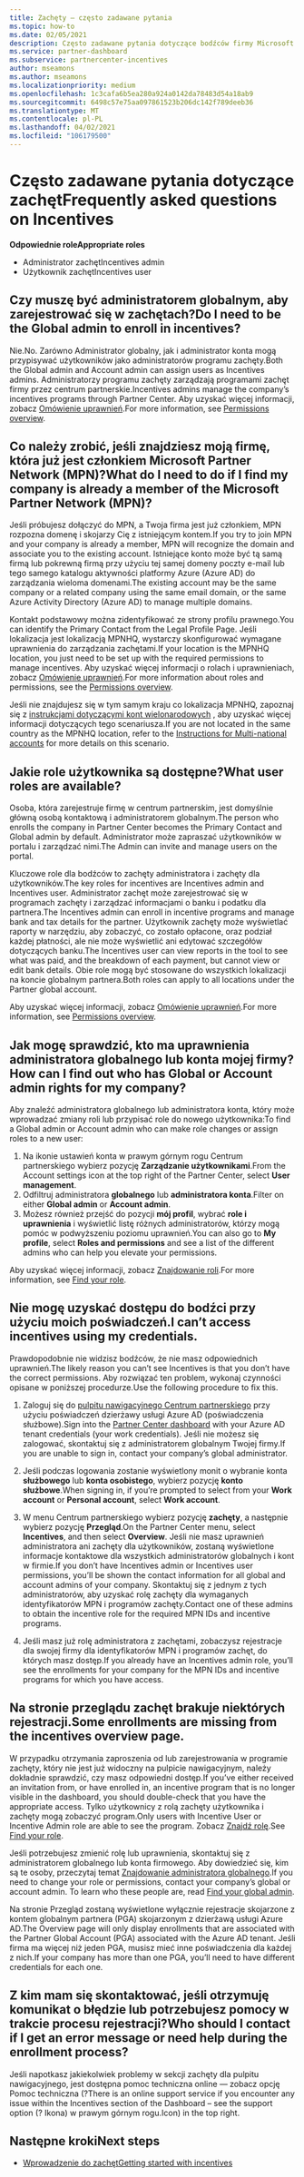 ```yaml
---
title: Zachęty — często zadawane pytania
ms.topic: how-to
ms.date: 02/05/2021
description: Często zadawane pytania dotyczące bodźców firmy Microsoft. Ten artykuł zawiera pytania dotyczące ról użytkownika, sposobu rejestrowania lub wykonywania czynności związanych z komunikatami o błędach.
ms.service: partner-dashboard
ms.subservice: partnercenter-incentives
author: mseamons
ms.author: mseamons
ms.localizationpriority: medium
ms.openlocfilehash: 1c3cafa6b5ea280a924a0142da78483d54a18ab9
ms.sourcegitcommit: 6498c57e75aa097861523b206dc142f789deeb36
ms.translationtype: MT
ms.contentlocale: pl-PL
ms.lasthandoff: 04/02/2021
ms.locfileid: "106179500"
---
```

# <a name="frequently-asked-questions-on-incentives"></a><span data-ttu-id="876a0-104">Często zadawane pytania dotyczące zachęt</span><span class="sxs-lookup"><span data-stu-id="876a0-104">Frequently asked questions on Incentives</span></span>

<span data-ttu-id="876a0-105">**Odpowiednie role**</span><span class="sxs-lookup"><span data-stu-id="876a0-105">**Appropriate roles**</span></span>

- <span data-ttu-id="876a0-106">Administrator zachęt</span><span class="sxs-lookup"><span data-stu-id="876a0-106">Incentives admin</span></span>
- <span data-ttu-id="876a0-107">Użytkownik zachęt</span><span class="sxs-lookup"><span data-stu-id="876a0-107">Incentives user</span></span>

## <a name="do-i-need-to-be-the-global-admin-to-enroll-in-incentives"></a><span data-ttu-id="876a0-108">Czy muszę być administratorem globalnym, aby zarejestrować się w zachętach?</span><span class="sxs-lookup"><span data-stu-id="876a0-108">Do I need to be the Global admin to enroll in incentives?</span></span>

<span data-ttu-id="876a0-109">Nie.</span><span class="sxs-lookup"><span data-stu-id="876a0-109">No.</span></span> <span data-ttu-id="876a0-110">Zarówno Administrator globalny, jak i administrator konta mogą przypisywać użytkowników jako administratorów programu zachęty.</span><span class="sxs-lookup"><span data-stu-id="876a0-110">Both the Global admin and Account admin can assign users as Incentives admins.</span></span> <span data-ttu-id="876a0-111">Administratorzy programu zachęty zarządzają programami zachęt firmy przez centrum partnerskie.</span><span class="sxs-lookup"><span data-stu-id="876a0-111">Incentives admins manage the company’s incentives programs through Partner Center.</span></span> <span data-ttu-id="876a0-112">Aby uzyskać więcej informacji, zobacz [Omówienie uprawnień](permissions-overview.md).</span><span class="sxs-lookup"><span data-stu-id="876a0-112">For more information, see [Permissions overview](permissions-overview.md).</span></span>

## <a name="what-do-i-need-to-do-if-i-find-my-company-is-already-a-member-of-the-microsoft-partner-network-mpn"></a><span data-ttu-id="876a0-113">Co należy zrobić, jeśli znajdziesz moją firmę, która już jest członkiem Microsoft Partner Network (MPN)?</span><span class="sxs-lookup"><span data-stu-id="876a0-113">What do I need to do if I find my company is already a member of the Microsoft Partner Network (MPN)?</span></span>

<span data-ttu-id="876a0-114">Jeśli próbujesz dołączyć do MPN, a Twoja firma jest już członkiem, MPN rozpozna domenę i skojarzy Cię z istniejącym kontem.</span><span class="sxs-lookup"><span data-stu-id="876a0-114">If you try to join MPN and your company is already a member, MPN will recognize the domain and associate you to the existing account.</span></span> <span data-ttu-id="876a0-115">Istniejące konto może być tą samą firmą lub pokrewną firmą przy użyciu tej samej domeny poczty e-mail lub tego samego katalogu aktywności platformy Azure (Azure AD) do zarządzania wieloma domenami.</span><span class="sxs-lookup"><span data-stu-id="876a0-115">The existing account may be the same company or a related company using the same email domain, or the same Azure Activity Directory (Azure AD) to manage multiple domains.</span></span>

<span data-ttu-id="876a0-116">Kontakt podstawowy można zidentyfikować ze strony profilu prawnego.</span><span class="sxs-lookup"><span data-stu-id="876a0-116">You can identify the Primary Contact from the Legal Profile Page.</span></span> <span data-ttu-id="876a0-117">Jeśli lokalizacja jest lokalizacją MPNHQ, wystarczy skonfigurować wymagane uprawnienia do zarządzania zachętami.</span><span class="sxs-lookup"><span data-stu-id="876a0-117">If your location is the MPNHQ location, you just need to be set up with the required permissions to manage incentives.</span></span> <span data-ttu-id="876a0-118">Aby uzyskać więcej informacji o rolach i uprawnieniach, zobacz [Omówienie uprawnień](permissions-overview.md).</span><span class="sxs-lookup"><span data-stu-id="876a0-118">For more information about roles and permissions, see the [Permissions overview](permissions-overview.md).</span></span>

<span data-ttu-id="876a0-119">Jeśli nie znajdujesz się w tym samym kraju co lokalizacja MPNHQ, zapoznaj się z [instrukcjami dotyczącymi kont wielonarodowych](https://support.microsoft.com/help/4515619/special-considerations-for-multi-national-partners-joining-the-microso) , aby uzyskać więcej informacji dotyczących tego scenariusza.</span><span class="sxs-lookup"><span data-stu-id="876a0-119">If you are not located in the same country as the MPNHQ location, refer to the [Instructions for Multi-national accounts](https://support.microsoft.com/help/4515619/special-considerations-for-multi-national-partners-joining-the-microso) for more details on this scenario.</span></span>

## <a name="what-user-roles-are-available"></a><span data-ttu-id="876a0-120">Jakie role użytkownika są dostępne?</span><span class="sxs-lookup"><span data-stu-id="876a0-120">What user roles are available?</span></span>

<span data-ttu-id="876a0-121">Osoba, która zarejestruje firmę w centrum partnerskim, jest domyślnie główną osobą kontaktową i administratorem globalnym.</span><span class="sxs-lookup"><span data-stu-id="876a0-121">The person who enrolls the company in Partner Center becomes the Primary Contact and Global admin by default.</span></span> <span data-ttu-id="876a0-122">Administrator może zapraszać użytkowników w portalu i zarządzać nimi.</span><span class="sxs-lookup"><span data-stu-id="876a0-122">The Admin can invite and manage users on the portal.</span></span>

<span data-ttu-id="876a0-123">Kluczowe role dla bodźców to zachęty administratora i zachęty dla użytkowników.</span><span class="sxs-lookup"><span data-stu-id="876a0-123">The key roles for incentives are Incentives admin and Incentives user.</span></span> <span data-ttu-id="876a0-124">Administrator zachęt może zarejestrować się w programach zachęty i zarządzać informacjami o banku i podatku dla partnera.</span><span class="sxs-lookup"><span data-stu-id="876a0-124">The Incentives admin can enroll in incentive programs and manage bank and tax details for the partner.</span></span> <span data-ttu-id="876a0-125">Użytkownik zachęty może wyświetlać raporty w narzędziu, aby zobaczyć, co zostało opłacone, oraz podział każdej płatności, ale nie może wyświetlić ani edytować szczegółów dotyczących banku.</span><span class="sxs-lookup"><span data-stu-id="876a0-125">The Incentives user can view reports in the tool to see what was paid, and the breakdown of each payment, but cannot view or edit bank details.</span></span> <span data-ttu-id="876a0-126">Obie role mogą być stosowane do wszystkich lokalizacji na koncie globalnym partnera.</span><span class="sxs-lookup"><span data-stu-id="876a0-126">Both roles can apply to all locations under the Partner global account.</span></span>

<span data-ttu-id="876a0-127">Aby uzyskać więcej informacji, zobacz [Omówienie uprawnień](permissions-overview.md).</span><span class="sxs-lookup"><span data-stu-id="876a0-127">For more information, see [Permissions overview](permissions-overview.md).</span></span>

## <a name="how-can-i-find-out-who-has-global-or-account-admin-rights-for-my-company"></a><span data-ttu-id="876a0-128">Jak mogę sprawdzić, kto ma uprawnienia administratora globalnego lub konta mojej firmy?</span><span class="sxs-lookup"><span data-stu-id="876a0-128">How can I find out who has Global or Account admin rights for my company?</span></span>

<span data-ttu-id="876a0-129">Aby znaleźć administratora globalnego lub administratora konta, który może wprowadzać zmiany roli lub przypisać role do nowego użytkownika:</span><span class="sxs-lookup"><span data-stu-id="876a0-129">To find a Global admin or Account admin who can make role changes or assign roles to a new user:</span></span>

1. <span data-ttu-id="876a0-130">Na ikonie ustawień konta w prawym górnym rogu Centrum partnerskiego wybierz pozycję **Zarządzanie użytkownikami**.</span><span class="sxs-lookup"><span data-stu-id="876a0-130">From the Account settings icon at the top right of the Partner Center, select **User management**.</span></span>
2. <span data-ttu-id="876a0-131">Odfiltruj administratora **globalnego** lub **administratora konta**.</span><span class="sxs-lookup"><span data-stu-id="876a0-131">Filter on either **Global admin** or **Account admin**.</span></span>
3. <span data-ttu-id="876a0-132">Możesz również przejść do pozycji **mój profil**, wybrać **role i uprawnienia** i wyświetlić listę różnych administratorów, którzy mogą pomóc w podwyższeniu poziomu uprawnień.</span><span class="sxs-lookup"><span data-stu-id="876a0-132">You can also go to **My profile**, select **Roles and permissions** and see a list of the different admins who can help you elevate your permissions.</span></span>
 
<span data-ttu-id="876a0-133">Aby uzyskać więcej informacji, zobacz [Znajdowanie roli](find-your-role.md).</span><span class="sxs-lookup"><span data-stu-id="876a0-133">For more information, see [Find your role](find-your-role.md).</span></span>  

## <a name="i-cant-access-incentives-using-my-credentials"></a><span data-ttu-id="876a0-134">Nie mogę uzyskać dostępu do bodźci przy użyciu moich poświadczeń.</span><span class="sxs-lookup"><span data-stu-id="876a0-134">I can’t access incentives using my credentials.</span></span>

<span data-ttu-id="876a0-135">Prawdopodobnie nie widzisz bodźców, że nie masz odpowiednich uprawnień.</span><span class="sxs-lookup"><span data-stu-id="876a0-135">The likely reason you can’t see Incentives is that you don’t have the correct permissions.</span></span> <span data-ttu-id="876a0-136">Aby rozwiązać ten problem, wykonaj czynności opisane w poniższej procedurze.</span><span class="sxs-lookup"><span data-stu-id="876a0-136">Use the following procedure to fix this.</span></span>

1. <span data-ttu-id="876a0-137">Zaloguj się do [pulpitu nawigacyjnego Centrum partnerskiego](https://partner.microsoft.com/dashboard/) przy użyciu poświadczeń dzierżawy usługi Azure AD (poświadczenia służbowe).</span><span class="sxs-lookup"><span data-stu-id="876a0-137">Sign into the [Partner Center dashboard](https://partner.microsoft.com/dashboard/) with your Azure AD tenant credentials (your work credentials).</span></span> <span data-ttu-id="876a0-138">Jeśli nie możesz się zalogować, skontaktuj się z administratorem globalnym Twojej firmy.</span><span class="sxs-lookup"><span data-stu-id="876a0-138">If you are unable to  sign in, contact your company’s global administrator.</span></span>

2. <span data-ttu-id="876a0-139">Jeśli podczas logowania zostanie wyświetlony monit o wybranie konta **służbowego** lub **konta osobistego**, wybierz pozycję **konto służbowe**.</span><span class="sxs-lookup"><span data-stu-id="876a0-139">When signing in, if you’re prompted to select from your **Work account** or **Personal account**, select **Work account**.</span></span>

3. <span data-ttu-id="876a0-140">W menu Centrum partnerskiego wybierz pozycję **zachęty**, a następnie wybierz pozycję **Przegląd**.</span><span class="sxs-lookup"><span data-stu-id="876a0-140">On the Partner Center menu, select **Incentives**, and then select **Overview**.</span></span> <span data-ttu-id="876a0-141">Jeśli nie masz uprawnień administratora ani zachęty dla użytkowników, zostaną wyświetlone informacje kontaktowe dla wszystkich administratorów globalnych i kont w firmie.</span><span class="sxs-lookup"><span data-stu-id="876a0-141">If you don’t have Incentives admin or Incentives user permissions,  you’ll be shown the contact information for all global and account admins of your company.</span></span> <span data-ttu-id="876a0-142">Skontaktuj się z jednym z tych administratorów, aby uzyskać rolę zachęty dla wymaganych identyfikatorów MPN i programów zachęty.</span><span class="sxs-lookup"><span data-stu-id="876a0-142">Contact one of these admins to obtain the incentive role for the required MPN IDs and incentive programs.</span></span>

4. <span data-ttu-id="876a0-143">Jeśli masz już rolę administratora z zachętami, zobaczysz rejestracje dla swojej firmy dla identyfikatorów MPN i programów zachęt, do których masz dostęp.</span><span class="sxs-lookup"><span data-stu-id="876a0-143">If you already have an Incentives admin role, you’ll see the enrollments for your company for the MPN IDs and incentive programs for which you have access.</span></span>

## <a name="some-enrollments-are-missing-from-the-incentives-overview-page"></a><span data-ttu-id="876a0-144">Na stronie przeglądu zachęt brakuje niektórych rejestracji.</span><span class="sxs-lookup"><span data-stu-id="876a0-144">Some enrollments are missing from the incentives overview page.</span></span>

<span data-ttu-id="876a0-145">W przypadku otrzymania zaproszenia od lub zarejestrowania w programie zachęty, który nie jest już widoczny na pulpicie nawigacyjnym, należy dokładnie sprawdzić, czy masz odpowiedni dostęp.</span><span class="sxs-lookup"><span data-stu-id="876a0-145">If you’ve either received an invitation from, or have enrolled in, an incentive program that is no longer visible in the dashboard, you should double-check that you have the appropriate access.</span></span> <span data-ttu-id="876a0-146">Tylko użytkownicy z rolą zachęty użytkownika i zachęty mogą zobaczyć program.</span><span class="sxs-lookup"><span data-stu-id="876a0-146">Only users with Incentive User or Incentive Admin role are able to see the program.</span></span> <span data-ttu-id="876a0-147">Zobacz [Znajdź rolę](./find-your-role.md).</span><span class="sxs-lookup"><span data-stu-id="876a0-147">See [Find your role](./find-your-role.md).</span></span>

<span data-ttu-id="876a0-148">Jeśli potrzebujesz zmienić rolę lub uprawnienia, skontaktuj się z administratorem globalnego lub konta firmowego. Aby dowiedzieć się, kim są te osoby, przeczytaj temat [Znajdowanie administratora globalnego](./find-your-role.md#find-your-global-admin).</span><span class="sxs-lookup"><span data-stu-id="876a0-148">If you need to change your role or permissions, contact your company’s global or account admin. To learn who these people are, read [Find your global admin](./find-your-role.md#find-your-global-admin).</span></span>

<span data-ttu-id="876a0-149">Na stronie Przegląd zostaną wyświetlone wyłącznie rejestracje skojarzone z kontem globalnym partnera (PGA) skojarzonym z dzierżawą usługi Azure AD.</span><span class="sxs-lookup"><span data-stu-id="876a0-149">The Overview page will only display enrollments that are associated with the Partner Global Account (PGA) associated with the Azure AD tenant.</span></span> <span data-ttu-id="876a0-150">Jeśli firma ma więcej niż jeden PGA, musisz mieć inne poświadczenia dla każdej z nich.</span><span class="sxs-lookup"><span data-stu-id="876a0-150">If your company has more than one PGA, you’ll need to have different credentials for each one.</span></span>

## <a name="who-should-i-contact-if-i-get-an-error-message-or-need-help-during-the-enrollment-process"></a><span data-ttu-id="876a0-151">Z kim mam się skontaktować, jeśli otrzymuję komunikat o błędzie lub potrzebujesz pomocy w trakcie procesu rejestracji?</span><span class="sxs-lookup"><span data-stu-id="876a0-151">Who should I contact if I get an error message or need help during the enrollment process?</span></span>

<span data-ttu-id="876a0-152">Jeśli napotkasz jakiekolwiek problemy w sekcji zachęty dla pulpitu nawigacyjnego, jest dostępna pomoc techniczna online — zobacz opcję Pomoc techniczna (?</span><span class="sxs-lookup"><span data-stu-id="876a0-152">There is an online support service if you encounter any issue within the Incentives section of the Dashboard – see the support option (?</span></span> <span data-ttu-id="876a0-153">Ikona) w prawym górnym rogu.</span><span class="sxs-lookup"><span data-stu-id="876a0-153">Icon) in the top right.</span></span>

## <a name="next-steps"></a><span data-ttu-id="876a0-154">Następne kroki</span><span class="sxs-lookup"><span data-stu-id="876a0-154">Next steps</span></span>

- [<span data-ttu-id="876a0-155">Wprowadzenie do zachęt</span><span class="sxs-lookup"><span data-stu-id="876a0-155">Getting started with incentives</span></span>](incentives-get-started-intro.md)